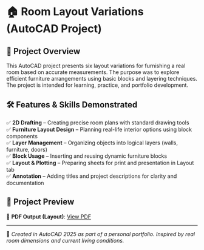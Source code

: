 # 🏠 Room Layout Variations (AutoCAD Project)

## 📌 Project Overview

This AutoCAD project presents six layout variations for furnishing a real room based on accurate measurements. The purpose was to explore efficient furniture arrangements using basic blocks and layering techniques. The project is intended for learning, practice, and portfolio development.

## 🛠️ Features & Skills Demonstrated

✅ **2D Drafting** – Creating precise room plans with standard drawing tools  
✅ **Furniture Layout Design** – Planning real-life interior options using block components  
✅ **Layer Management** – Organizing objects into logical layers (walls, furniture, doors)  
✅ **Block Usage** – Inserting and reusing dynamic furniture blocks  
✅ **Layout & Plotting** – Preparing sheets for print and presentation in Layout tab  
✅ **Annotation** – Adding titles and project descriptions for clarity and documentation  

## 📎 Project Preview

📄 **PDF Output (Layout)**: [View PDF](ROOM.pdf)  

---

📌 *Created in AutoCAD 2025 as part of a personal portfolio. Inspired by real room dimensions and current living conditions.*
